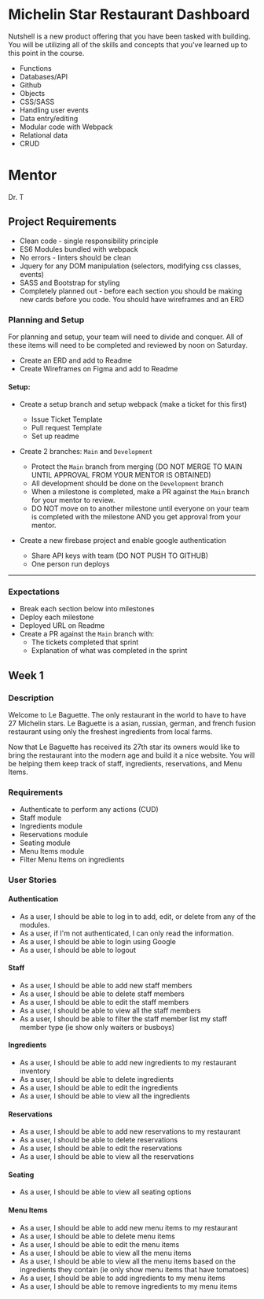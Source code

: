 # Michelin Star Restaurant Dashboard

Nutshell is a new product offering that you have been tasked with building. 
You will be utilizing all of the skills and concepts that you've learned up to this point in the course.

- Functions
- Databases/API
- Github
- Objects
- CSS/SASS
- Handling user events
- Data entry/editing
- Modular code with Webpack
- Relational data
- CRUD

# Mentor
Dr. T

## Project Requirements
* Clean code - single responsibility principle
* ES6 Modules bundled with webpack
* No errors - linters should be clean
* Jquery for any DOM manipulation (selectors, modifying css classes, events)
* SASS and Bootstrap for styling
* Completely planned out - before each section you should be making new cards before you code.  You should have wireframes and an ERD

### Planning and Setup
For planning and setup, your team will need to divide and conquer. All of these items will need to be completed and reviewed by noon on Saturday.

- Create an ERD and add to Readme
- Create Wireframes on Figma and add to Readme

#### Setup:
- Create a setup branch and setup webpack (make a ticket for this first)
  - Issue Ticket Template
  - Pull request Template
  - Set up readme
  
- Create 2 branches: `Main` and `Development`
  - Protect the `Main` branch from merging (DO NOT MERGE TO MAIN UNTIL APPROVAL FROM YOUR MENTOR IS OBTAINED)
  - All development should be done on the `Development` branch
  - When a milestone is completed, make a PR against the `Main` branch for your mentor to review.
  - DO NOT move on to another milestone until everyone on your team is completed with the milestone AND you get approval from your mentor.
  
- Create a new firebase project and enable google authentication
  - Share API keys with team (DO NOT PUSH TO GITHUB)
  - One person run deploys
___

### Expectations
- Break each section below into milestones
- Deploy each milestone
- Deployed URL on Readme
- Create a PR against the `Main` branch with:
  - The tickets completed that sprint
  - Explanation of what was completed in the sprint

## Week 1

### Description
Welcome to Le Baguette.  The only restaurant in the world to have to have 27 Michelin stars. Le Baguette is a asian, russian, german, and french fusion restaurant using only the freshest ingredients from local farms.

Now that Le Baguette has received its 27th star its owners would like to bring the restaurant into the modern age and build it a nice website.  You will be helping them keep track of staff, ingredients, reservations, and Menu Items.

### Requirements
* Authenticate to perform any actions (CUD)
* Staff module
* Ingredients module
* Reservations module
* Seating module
* Menu Items module
* Filter Menu Items on ingredients

### User Stories

#### Authentication
- As a user, I should be able to log in to add, edit, or delete from any of the modules.
- As a user, if I'm not authenticated, I can only read the information.
- As a user, I should be able to login using Google
- As a user, I should be able to logout

#### Staff
- As a user, I should be able to add new staff members
- As a user, I should be able to delete staff members
- As a user, I should be able to edit the staff members
- As a user, I should be able to view all the staff members
- As a user, I should be able to filter the staff member list my staff member type (ie show only waiters or busboys)

#### Ingredients
- As a user, I should be able to add new ingredients to my restaurant inventory
- As a user, I should be able to delete ingredients
- As a user, I should be able to edit the ingredients
- As a user, I should be able to view all the ingredients

#### Reservations
- As a user, I should be able to add new reservations to my restaurant
- As a user, I should be able to delete reservations
- As a user, I should be able to edit the reservations
- As a user, I should be able to view all the reservations

#### Seating
- As a user, I should be able to view all seating options

#### Menu Items
- As a user, I should be able to add new menu items to my restaurant
- As a user, I should be able to delete menu items
- As a user, I should be able to edit the menu items
- As a user, I should be able to view all the menu items
- As a user, I should be able to view all the menu items based on the ingredients they contain (ie only show menu items that have tomatoes)
- As a user, I should be able to add ingredients to my menu items
- As a user, I should be able to remove ingredients to my menu items
